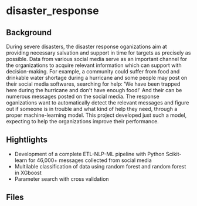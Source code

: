 # disaster_response

## Background
During severe disasters, the disaster response oganizations aim at providing necessary salvation and support in time for targets as precisely as possible. Data from various social media serve as an important channel for the organizations to acquire relevant information which can support with decision-making. For example, a community could suffer from food and drinkable water shortage during a hurricane and some people may post on their social media softwares, searching for help: 'We have been trapped here during the hurricane and don't have enough food!' And their can be numerous messages posted on the social media. The response oganizations want to automatically detect the relevant messages and figure out if someone is in trouble and what kind of help they need, through a proper machine-learning model. This project developed just such a model, expecting to help the organizations improve their performance.

## Hightlights
- Development of a complete ETL-NLP-ML pipeline with Python Scikit-learn for 46,000+ messages collected from social media
- Multilable classification of data using random forest and random forest in XGboost
- Parameter search with cross validation

## Files
